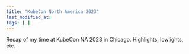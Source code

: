 ```yaml
---
title: "KubeCon North America 2023"
last_modified_at:
tags: [ ]
---
```


Recap of my time at KubeCon NA 2023 in Chicago. Highlights, lowlights, etc.
